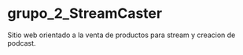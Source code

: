 # grupo_2_StreamCaster
Sitio web orientado a la venta de productos para stream y creacion de podcast.
